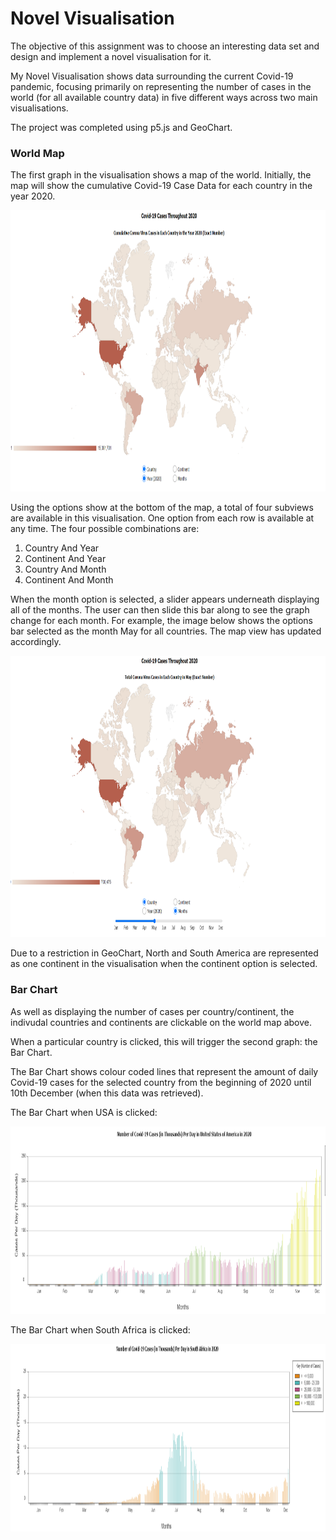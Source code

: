# Novel Visualisation

The objective of this assignment was to choose an interesting data set and design and implement a novel visualisation for it.

My Novel Visualisation shows data surrounding the current Covid-19 pandemic, focusing primarily on representing the number of cases in the world (for all available country data) in five different ways across two main visualisations.

The project was completed using p5.js and GeoChart.

### World Map

The first graph in the visualisation shows a map of the world. Initially, the map will show the cumulative Covid-19 Case Data for each country in the year 2020. 

<p align="center">
  <img src="https://github.com/SineadGalbraith/Novel-Visualisation/blob/main/images/CountryAndYear.png" width="1000" height="450">
</p>

Using the options show at the bottom of the map, a total of four subviews are available in this visualisation. One option from each row is available at any time. The four possible combinations are:
 1. Country And Year
 2. Continent And Year
 3. Country And Month
 4. Continent And Month

When the month option is selected, a slider appears underneath displaying all of the months. The user can then slide this bar along to see the graph change for each month. For example, the image below shows the options bar selected as the month May for all countries. The map view has updated accordingly. 

<p align="center">
  <img src="https://github.com/SineadGalbraith/Novel-Visualisation/blob/main/images/OptionsBar.png" width="1000" height="450">
</p>

Due to a restriction in GeoChart, North and South America are represented as one continent in the visualisation when the continent option is selected.

### Bar Chart

As well as displaying the number of cases per country/continent, the indivudal countries and continents are clickable on the world map above. 

When a particular country is clicked, this will trigger the second graph: the Bar Chart. 

The Bar Chart shows colour coded lines that represent the amount of daily Covid-19 cases for the selected country from the beginning of 2020 until 10th December (when this data was retrieved). 

The Bar Chart when USA is clicked:

<p align="center">
  <img src="https://github.com/SineadGalbraith/Novel-Visualisation/blob/main/images/BarGraphUSA.png" width="1000" height="300">
</p>

The Bar Chart when South Africa is clicked:

<p align="center">
  <img src="https://github.com/SineadGalbraith/Novel-Visualisation/blob/main/images/BarGraphSA.PNG" width="1000" height="300">
</p>

